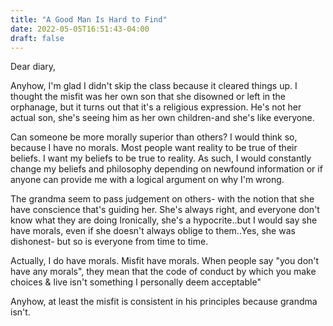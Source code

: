 ```yaml
---
title: "A Good Man Is Hard to Find"
date: 2022-05-05T16:51:43-04:00
draft: false
---
```


Dear diary,

Anyhow, I'm glad I didn't skip the class because it cleared things up. I thought the misfit was her own son that she disowned or left in the orphanage, but it turns out that it's a religious expression. He's not her actual son, she's seeing him as her own children-and she's like everyone.

Can someone be more morally superior than others? I would think so, because I have no morals. Most people want reality to be true of their beliefs. I want my beliefs to be true to reality. As such, I would constantly change my beliefs and philosophy depending on newfound information or if anyone can provide me with a logical argument on why I'm wrong. 

The grandma seem to pass judgement on others- with the notion that she have conscience that's guiding her. She's always right, and everyone don't know what they are doing Ironically, she's a hypocrite..but I would say she have morals, even if she doesn't always oblige to them..Yes, she was dishonest- but so is everyone from time to time. 

Actually, I do have morals. Misfit have morals. When people say "you don't have any morals", they mean that the code of conduct by which you make choices & live isn't something I personally deem acceptable" 

Anyhow, at least the misfit is consistent in his principles because grandma isn't. 

